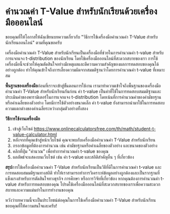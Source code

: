 คำนวณค่า T-Value สำหรับนักเรียนด้วยเครื่องมือออนไลน์
====================================================

ขอบคุณที่ให้โอกาสให้ฉันเขียนบทความเกี่ยวกับ "วิธีการใช้เครื่องมือคำนวณค่า T-Value สำหรับนักเรียนออนไลน์" ตามที่คุณขอครับ

เครื่องมือคำนวณค่า T-Value สำหรับนักเรียนเป็นเครื่องมือที่ช่วยในการคำนวณค่า t-value สำหรับการแจกแจง t-distribution ของนักเรียน โดยใช้เครื่องมือออนไลน์ที่สะดวกสบายของเรา การใช้เครื่องมือนี้จะช่วยให้คุณตัดสินใจอย่างมีเหตุผลและตีความความสำคัญของผลการทดสอบของคุณได้อย่างถูกต้อง ทำให้คุณเข้าใจถึงการเลี้ยงความผิดจากสมมติฐานว่าโดยการคำนวณค่า t-value ที่เหมาะสม

**พื้นฐานของเครื่องมือ**ก่อนที่เราจะเข้าสู่ขั้นตอนการใช้งาน เรามาทำความเข้าใจถึงพื้นฐานของเครื่องมือคำนวณค่า T-Value สำหรับนักเรียนกันก่อน ค่า t-value เป็นค่าที่ใช้ในการทดสอบสมมติฐานและประเมินค่าของพารามิเตอร์ในการแจกแจง t-distribution โดยเน้นที่การคำนวณค่าของค่ามัธยฐานหรือค่าเฉลี่ยของตัวอย่าง โดยมีการใช้ตัวอย่างขนาดเล็ก ค่า t-value ยังสามารถนำมาใช้ในการทดสอบความแตกต่างของค่าเฉลี่ยระหว่างกลุ่มตัวอย่างทั้งสอง

**วิธีการใช้งานเครื่องมือ**

1. เข้าสู่เว็บไซต์ <https://www.onlinecalculatorsfree.com/th/math/student-t-value-calculator.html>
2. หลังจากที่คุณเข้าสู่หน้าเว็บไซต์ คุณจะพบกับเครื่องมือคำนวณค่า T-Value สำหรับนักเรียน
3. กรอกข้อมูลที่ต้องการคำนวณ เช่น ค่ามัธยฐานหรือค่าเฉลี่ยของตัวอย่าง และขนาดของตัวอย่าง
4. คลิกที่ปุ่ม "คำนวณ" เพื่อทำการคำนวณค่า t-value ของคุณ
5. ผลลัพธ์จะแสดงบนเว็บไซต์ เช่น ค่า t-value และสถิติสำคัญอื่น ๆ ที่เกี่ยวข้อง

**สรุป**การใช้เครื่องมือคำนวณค่า T-Value สำหรับนักเรียนเป็นวิธีที่ดีในการคำนวณค่า t-value และการทดสอบสมมติฐานทางสถิติ ทำให้เราสามารถทำการวิเคราะห์ข้อมูลอย่างถูกต้องและเป็นรากฐานที่แข็งแรงสำหรับการตัดสินใจทางธุรกิจ การศึกษา หรือการวิจัยที่เกี่ยวข้อง หากคุณต้องการคำนวณค่า t-value สำหรับการทดสอบของคุณ โปรดใช้เครื่องมือออนไลน์ที่สะดวกสบายของเราเพื่อความสะดวกสบายและความแม่นยำในการทำงานของคุณ

หวังว่าบทความนี้จะเป็นประโยชน์ต่อคุณในการใช้เครื่องมือคำนวณค่า T-Value สำหรับนักเรียน ขอบคุณที่ให้ความสนใจและครับ!